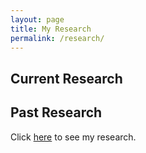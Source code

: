 ```yaml
---
layout: page
title: My Research
permalink: /research/
---
```

## Current Research

## Past Research
Click [here][neel-link] to see my research.


<!-- [neel-link]: /research-posts/2022/05/11/neel-research.html -->
[neel-link]: /_pages/neel-research.html/
[neel-link]: /neel-research/

<!-- C:\Users\jacob\OneDrive\Desktop\GitHub\JacobHA.github.io\_site\research-posts\2022\05\11\neel-research.html -->